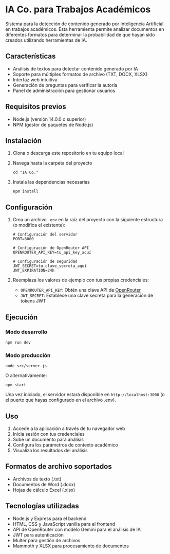 # IA Co. para Trabajos Académicos

Sistema para la detección de contenido generado por Inteligencia Artificial en trabajos académicos. Esta herramienta permite analizar documentos en diferentes formatos para determinar la probabilidad de que hayan sido creados utilizando herramientas de IA.

## Características

- Análisis de textos para detectar contenido generado por IA
- Soporte para múltiples formatos de archivo (TXT, DOCX, XLSX)
- Interfaz web intuitiva
- Generación de preguntas para verificar la autoría
- Panel de administración para gestionar usuarios

## Requisitos previos

- Node.js (versión 14.0.0 o superior)
- NPM (gestor de paquetes de Node.js)

## Instalación

1. Clona o descarga este repositorio en tu equipo local

2. Navega hasta la carpeta del proyecto
   ```
   cd "IA Co."
   ```

3. Instala las dependencias necesarias
   ```
   npm install
   ```

## Configuración

1. Crea un archivo `.env` en la raíz del proyecto con la siguiente estructura (o modifica el existente):
   ```
   # Configuración del servidor
   PORT=3000

   # Configuración de OpenRouter API
   OPENROUTER_API_KEY=tu_api_key_aquí

   # Configuración de seguridad
   JWT_SECRET=tu_clave_secreta_aquí
   JWT_EXPIRATION=24h
   ```

2. Reemplaza los valores de ejemplo con tus propias credenciales:
   - `OPENROUTER_API_KEY`: Obtén una clave API de [OpenRouter](https://openrouter.ai/)
   - `JWT_SECRET`: Establece una clave secreta para la generación de tokens JWT

## Ejecución

### Modo desarrollo

```
npm run dev
```

### Modo producción

```
node src/server.js
```

O alternativamente:

```
npm start
```

Una vez iniciado, el servidor estará disponible en `http://localhost:3000` (o el puerto que hayas configurado en el archivo .env).

## Uso

1. Accede a la aplicación a través de tu navegador web
2. Inicia sesión con tus credenciales
3. Sube un documento para análisis
4. Configura los parámetros de contexto académico
5. Visualiza los resultados del análisis

## Formatos de archivo soportados

- Archivos de texto (.txt)
- Documentos de Word (.docx)
- Hojas de cálculo Excel (.xlsx)

## Tecnologías utilizadas

- Node.js y Express para el backend
- HTML, CSS y JavaScript vanilla para el frontend
- API de OpenRouter con modelo Gemini para el análisis de IA
- JWT para autenticación
- Multer para gestión de archivos
- Mammoth y XLSX para procesamiento de documentos